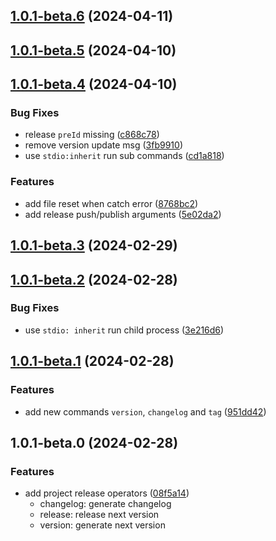 ## [1.0.1-beta.6](https://github.com/yujinpan/release-ops/compare/v1.0.1-beta.5...v1.0.1-beta.6) (2024-04-11)

## [1.0.1-beta.5](https://github.com/yujinpan/release-ops/compare/v1.0.1-beta.4...v1.0.1-beta.5) (2024-04-10)

## [1.0.1-beta.4](https://github.com/yujinpan/release-ops/compare/v1.0.1-beta.3...v1.0.1-beta.4) (2024-04-10)

### Bug Fixes

- release `preId` missing ([c868c78](https://github.com/yujinpan/release-ops/commit/c868c78154e34cec2111a685434d276423604bf6))
- remove version update msg ([3fb9910](https://github.com/yujinpan/release-ops/commit/3fb9910e38990338679155b0529ae2eaa3871199))
- use `stdio:inherit` run sub commands ([cd1a818](https://github.com/yujinpan/release-ops/commit/cd1a8184c7fbb1cc4d1e037a3ff3646651e21c4c))

### Features

- add file reset when catch error ([8768bc2](https://github.com/yujinpan/release-ops/commit/8768bc295fc43f31f855a0b13c0d67044259da4e))
- add release push/publish arguments ([5e02da2](https://github.com/yujinpan/release-ops/commit/5e02da228b8e14044068f92bb118d4af8785538f))

## [1.0.1-beta.3](https://github.com/yujinpan/release-ops/compare/v1.0.1-beta.2...v1.0.1-beta.3) (2024-02-29)

## [1.0.1-beta.2](https://github.com/yujinpan/release-ops/compare/v1.0.1-beta.1...v1.0.1-beta.2) (2024-02-28)

### Bug Fixes

- use `stdio: inherit` run child process ([3e216d6](https://github.com/yujinpan/release-ops/commit/3e216d633feef1dac8354b2ba098065e7082b70c))

## [1.0.1-beta.1](https://github.com/yujinpan/release-ops/compare/v1.0.1-beta.0...v1.0.1-beta.1) (2024-02-28)

### Features

- add new commands `version`, `changelog` and `tag` ([951dd42](https://github.com/yujinpan/release-ops/commit/951dd421dbb2e58f6d5088554b77efd7650f01e8))

## 1.0.1-beta.0 (2024-02-28)

### Features

- add project release operators ([08f5a14](https://github.com/yujinpan/release-ops/commit/08f5a14f899cf3af19fb469f296b4f289e3e703f))
  - changelog: generate changelog
  - release: release next version
  - version: generate next version
